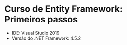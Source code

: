 # Curso de Entity Framework: Primeiros passos

* IDE: Visual Studio 2019
* Versão do .NET Framework: 4.5.2
